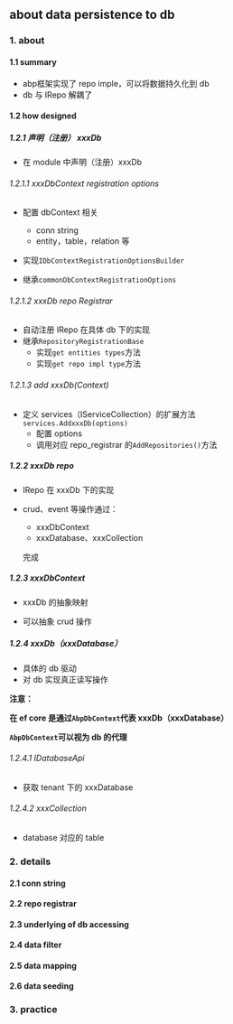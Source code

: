 ## about data persistence to db

### 1. about

#### 1.1 summary

* abp框架实现了 repo imple，可以将数据持久化到 db
* db 与 IRepo 解耦了

#### 1.2 how designed

##### 1.2.1 声明（注册） xxxDb

* 在 module 中声明（注册）xxxDb

###### 1.2.1.1 xxxDbContext registration options

* 配置 dbContext 相关
  * conn string
  * entity，table，relation 等

* 实现`IDbContextRegistrationOptionsBuilder`
* 继承`commonDbContextRegistrationOptions`

###### 1.2.1.2 xxxDb repo Registrar

* 自动注册 IRepo 在具体 db 下的实现
* 继承`RepositoryRegistrationBase`
  * 实现`get entities types`方法
  * 实现`get repo impl type`方法

###### 1.2.1.3 add xxxDb(Context)

* 定义 services（IServiceCollection）的扩展方法`services.AddxxxDb(options)`
  * 配置 options
  * 调用对应 repo_registrar 的`AddRepositories()`方法

##### 1.2.2 xxxDb repo

* IRepo 在 xxxDb 下的实现

* crud、event 等操作通过：

  * xxxDbContext
  * xxxDatabase、xxxCollection

  完成

##### 1.2.3 xxxDbContext

* xxxDb 的抽象映射

* 可以抽象 crud 操作

  

##### 1.2.4 xxxDb（xxxDatabase）

* 具体的 db 驱动
* 对 db 实现真正读写操作

**注意：**

**在 ef core 是通过`AbpDbContext`代表 xxxDb（xxxDatabase）**

**`AbpDbContext`可以视为 db 的代理**

###### 1.2.4.1 IDatabaseApi

* 获取 tenant 下的 xxxDatabase

###### 1.2.4.2  xxxCollection

* database 对应的 table





### 2. details

#### 2.1 conn string

#### 2.2 repo registrar

#### 2.3 underlying of db accessing

#### 2.4 data filter

#### 2.5 data mapping

#### 2.6 data seeding



### 3. practice



